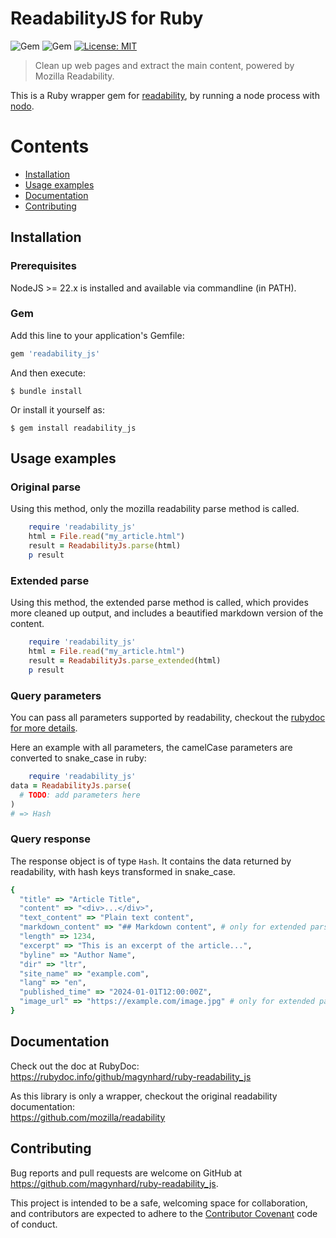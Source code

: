 # ReadabilityJS for Ruby
![Gem](https://img.shields.io/gem/v/readability_js?color=default&style=plastic&logo=ruby&logoColor=red)
![Gem](https://img.shields.io/gem/dt/readability_js?color=blue&style=plastic)
[![License: MIT](https://img.shields.io/badge/License-MIT-gold.svg?style=plastic&logo=mit)](LICENSE)

> Clean up web pages and extract the main content, powered by Mozilla Readability.

This is a Ruby wrapper gem for [readability](https://github.com/mozilla/readability), by running a node process with [nodo](https://github.com/mtgrosser/nodo).



# Contents

* [Installation](#installation)
* [Usage examples](#usage)
* [Documentation](#documentation)
* [Contributing](#contributing)



<a name="installation"></a>
## Installation
### Prerequisites
NodeJS >= 22.x is installed and available via commandline (in PATH).


### Gem

Add this line to your application's Gemfile:

```ruby
gem 'readability_js'
```

And then execute:

    $ bundle install

Or install it yourself as:

    $ gem install readability_js


<a name="usage"></a>
## Usage examples


### Original parse

Using this method, only the mozilla readability parse method is called.

```ruby
    require 'readability_js'
    html = File.read("my_article.html")
    result = ReadabilityJs.parse(html)
    p result
```

### Extended parse

Using this method, the extended parse method is called, which provides more cleaned up output,
and includes a beautified markdown version of the content.

```ruby
    require 'readability_js'
    html = File.read("my_article.html")
    result = ReadabilityJs.parse_extended(html)
    p result
```

### Query parameters
You can pass all parameters supported by readability, checkout the [rubydoc for more details](https://rubydoc.info/github/magynhard/ruby-readability_js/ReadabilityJs).

Here an example with all parameters, the camelCase parameters are converted to snake_case in ruby:

```ruby
    require 'readability_js'
data = ReadabilityJs.parse(
  # TODO: add parameters here
)
# => Hash
```

### Query response
The response object is of type `Hash`.
It contains the data returned by readability, with hash keys transformed in snake_case.

```ruby
{
  "title" => "Article Title",
  "content" => "<div>...</div>",
  "text_content" => "Plain text content",
  "markdown_content" => "## Markdown content", # only for extended parse
  "length" => 1234,
  "excerpt" => "This is an excerpt of the article...",
  "byline" => "Author Name",
  "dir" => "ltr",
  "site_name" => "example.com",
  "lang" => "en",
  "published_time" => "2024-01-01T12:00:00Z",
  "image_url" => "https://example.com/image.jpg" # only for extended parse
}    
```

<a name="documentation"></a>
## Documentation
Check out the doc at RubyDoc:<br>
https://rubydoc.info/github/magynhard/ruby-readability_js


As this library is only a wrapper, checkout the original readability documentation:<br>
https://github.com/mozilla/readability


<a name="contributing"></a>
## Contributing

Bug reports and pull requests are welcome on GitHub at https://github.com/magynhard/ruby-readability_js.

This project is intended to be a safe, welcoming space for collaboration, and contributors are expected to adhere to the [Contributor Covenant](http://contributor-covenant.org) code of conduct.
